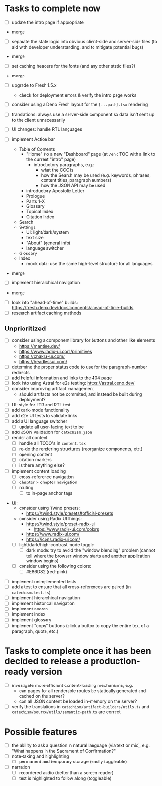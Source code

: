 # Tasks to complete now

- [ ] update the intro page if appropriate
- merge

- [ ] separate the state logic into obvious client-side and server-side files (to aid with developer understanding, and
      to mitigate potential bugs)
- merge

- [ ] set caching headers for the fonts (and any other static files?)
- merge

- [ ] upgrade to Fresh 1.5.x
  - check for deployment errors & verify the intro page works

- [ ] consider using a Deno Fresh layout for the `[...path].tsx` rendering

- [ ] translations: always use a server-side component so data isn't sent up to the client unnecessarily
- [ ] UI changes: handle RTL languages
- [ ] implement Action bar
  - Table of Contents
    - "Home" (to a new "Dashboard" page (at `/en`): TOC with a link to the current "intro" page)
      - introductory paragraphs, e.g.:
        - what the CCC is
        - how the Search may be used (e.g. keywords, phrases, content titles, paragraph numbers)
        - how the JSON API may be used
    - introductory Apostolic Letter
    - Prologue
    - Parts 1-X
    - Glossary
    - Topical Index
    - Citation Index
  - Search
  - Settings
    - UI: light/dark/system
    - text size
    - "About" (general info)
    - language switcher
  - Glossary
  - Index
    - mock data: use the same high-level structure for all languages
- merge

- [ ] implement hierarchical navigation
- merge

- [ ] look into "ahead-of-time" builds: https://fresh.deno.dev/docs/concepts/ahead-of-time-builds
- [ ] research artifact caching methods

## Unprioritized

- [ ] consider using a component library for buttons and other like elements
  - https://mantine.dev/
  - https://www.radix-ui.com/primitives
  - https://chakra-ui.com/
  - https://headlessui.com/
- [ ] determine the proper status code to use for the paragraph-number redirects
- [ ] add helpful information and links to the 404 page
- [ ] look into using Astral for e2e testing: https://astral.deno.dev/
- [ ] consider improving artifact management
  - should artifacts not be commited, and instead be built during deployment?
- [ ] UI: style for LTR and RTL text
- [ ] add dark-mode functionality
- [ ] add e2e UI tests to validate links
- [ ] add a UI language switcher
  - [ ] update all user-facing text to be
- [ ] add JSON validation for `catechism.json`
- [ ] render all content
  - [ ] handle all TODO's in `content.tsx`
  - [ ] re-do the rendering structures (reorganize components, etc.)
  - [ ] opening content
  - [ ] citation markers
  - [ ] is there anything else?
- [ ] implement content loading
  - [ ] cross-reference navigation
  - [ ] chapter > chapter navigation
  - [ ] routing
    - [ ] to in-page anchor tags
- UI:
  - consider using Twind presets:
    - https://twind.style/presets#official-presets
  - consider using Radix UI things:
    - https://twind.style/preset-radix-ui
      - https://www.radix-ui.com/colors
    - https://www.radix-ui.com/
    - https://icons.radix-ui.com/
  - [ ] light/dark/high-contrast mode toggle
    - [ ] dark mode: try to avoid the "window blending" problem (cannot tell where the browser window starts and another
          application window begins)
  - [ ] consider using the following colors:
    - [ ] #E86D82 (red-pink)
- [ ] implement unimplemented tests
- [ ] add a test to ensure that all cross-references are paired (in `catechism.test.ts`)
- [ ] implement hierarchical navigation
- [ ] implement historical navigation
- [ ] implement search
- [ ] implement index
- [ ] implement glossary
- [ ] implement "copy" buttons (click a button to copy the entire text of a paragraph, quote, etc.)

# Tasks to complete once it has been decided to release a production-ready version

- [ ] investigate more efficient content-loading mechanisms, e.g.
  - can pages for all renderable routes be statically generated and cached on the server?
  - can all JSON content be loaded in-memory on the server?
- [ ] verify the translations in `catechism/artifact-builders/utils.ts` and `catechism/source/utils/semantic-path.ts`
      are correct

# Possible features

- [ ] the ability to ask a question in natural language (via text or mic), e.g. "What happens in the Sacrament of
      Confirmation?"
- [ ] note-taking and highlighting
  - [ ] permanent and temporary storage (easily toggleable)
- [ ] narration
  - [ ] recordered audio (better than a screen reader)
  - [ ] text is highlighted to follow along (toggleable)
